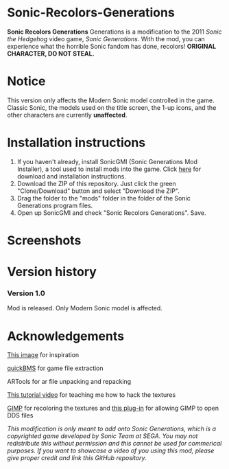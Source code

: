 # Sonic-Recolors-Generations
<b>Sonic Recolors Generations</b> Generations is a modification to the 2011 <i>Sonic the Hedgehog</i> video game, <i>Sonic Generations</i>. With the mod, you can experience what the horrible Sonic fandom has done, recolors! <b>ORIGINAL CHARACTER, DO NOT STEAL.</b>

<h1>Notice</h1>
This version only affects the Modern Sonic model controlled in the game. Classic Sonic, the models used on the title screen, the 1-up icons, and the other characters are currently <b>unaffected</b>.

<h1>Installation instructions</h1>
<ol>
<li>If you haven't already, install SonicGMI (Sonic Generations Mod Installer), a tool used to install mods into the game. Click <a href="http://forums.sonicretro.org/?showtopic=26974">here</a> for download and installation instructions.</li>
<li>Download the ZIP of this repository. Just click the green "Clone/Download" button and select "Download the ZIP".</li>
<li>Drag the folder to the "mods" folder in the folder of the Sonic Generations program files.</li>
<li>Open up SonicGMI and check "Sonic Recolors Generations". Save.</li>
</ol>

<h1>Screenshots</h1
<img src="http://i.cubeupload.com/8BYFvN.jpg" height="500" width="850">

<h1>Version history</h1>
<h3>Version 1.0</h3>
Mod is released. Only Modern Sonic model is affected.

<h1>Acknowledgements</h1>
<a href="http://i.cubeupload.com/mk1OME.jpg">This image</a> for inspiration

<a href="http://aluigi.altervista.org/quickbms.htm">quickBMS</a> for game file extraction

ARTools for ar file unpacking and repacking

<a href="https://www.youtube.com/watch?v=_4xDkyN-L3o">This tutorial video</a> for teaching me how to hack the textures

<a href="https://www.gimp.org/">GIMP</a> for recoloring the textures and <a href="http://www.mediafire.com/download/t1e1ca0ecmkpmag/gimp-dds-2.0.9-64bits.zip">this plug-in</a> for allowing GIMP to open DDS files

<i>This modification is only meant to add onto Sonic Generations, which is a copyrighted game developed by Sonic Team at SEGA. You may not redistribute this without permission and this cannot be used for commerical purposes. If you want to showcase a video of you using this mod, please give proper credit and link this GitHub repository.</i>

